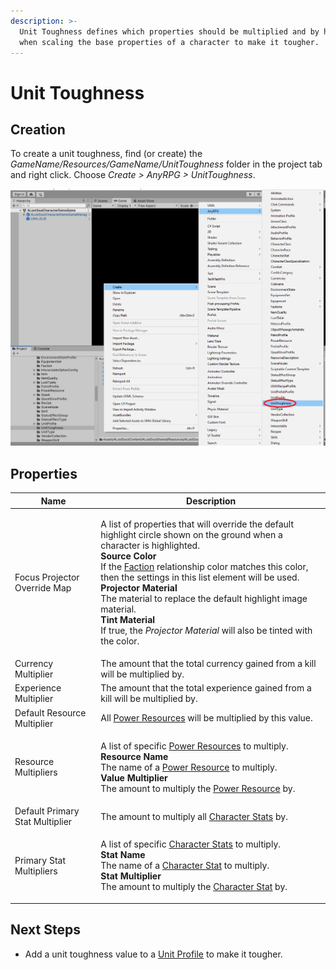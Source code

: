 ```yaml
---
description: >-
  Unit Toughness defines which properties should be multiplied and by how much
  when scaling the base properties of a character to make it tougher.
---
```


# Unit Toughness

## Creation

To create a unit toughness, find (or create) the _GameName/Resources/GameName/UnitToughness_ folder in the project tab and right click.  Choose _Create > AnyRPG > UnitToughness_.

![](<../.gitbook/assets/image (1).png>)

## Properties

| Name                            | Description                                                                                                                                                                                                                                                                                                                                                                                                                                                                                                                        |
| ------------------------------- | ---------------------------------------------------------------------------------------------------------------------------------------------------------------------------------------------------------------------------------------------------------------------------------------------------------------------------------------------------------------------------------------------------------------------------------------------------------------------------------------------------------------------------------- |
| Focus Projector Override Map    | <p>A list of properties that will override the default highlight circle shown on the ground when a character is highlighted.<br><strong>Source Color</strong><br>If the <a href="faction.md">Faction</a> relationship color matches this color, then the settings in this list element will be used.<br><strong>Projector Material</strong><br>The material to replace the default highlight image material.<br><strong>Tint Material</strong><br>If true, the <em>Projector Material</em> will also be tinted with the color.</p> |
| Currency Multiplier             | The amount that the total currency gained from a kill will be multiplied by.                                                                                                                                                                                                                                                                                                                                                                                                                                                       |
| Experience Multiplier           | The amount that the total experience gained from a kill will be multiplied by.                                                                                                                                                                                                                                                                                                                                                                                                                                                     |
| Default Resource Multiplier     | All [Power Resources](power-resource.md) will be multiplied by this value.                                                                                                                                                                                                                                                                                                                                                                                                                                                         |
| Resource Multipliers            | <p>A list of specific <a href="power-resource.md">Power Resources</a> to multiply.<br><strong>Resource Name</strong><br><strong></strong>The name of a <a href="power-resource.md">Power Resource</a> to multiply.<br><strong>Value Multiplier</strong><br><strong></strong>The amount to multiply the <a href="power-resource.md">Power Resource</a> by.</p>                                                                                                                                                                      |
| Default Primary Stat Multiplier | The amount to multiply all [Character Stats](character-stat.md) by.                                                                                                                                                                                                                                                                                                                                                                                                                                                                |
| Primary Stat Multipliers        | <p>A list of specific <a href="character-stat.md">Character Stats</a> to multiply.<br><strong>Stat Name</strong><br><strong></strong>The name of a <a href="character-stat.md">Character Stat</a> to multiply.<br><strong>Stat Multiplier</strong><br><strong></strong>The amount to multiply the <a href="character-stat.md">Character Stat</a> by.</p>                                                                                                                                                                           |

## Next Steps

* Add a unit toughness value to a [Unit Profile](unit-profile.md) to make it tougher.
